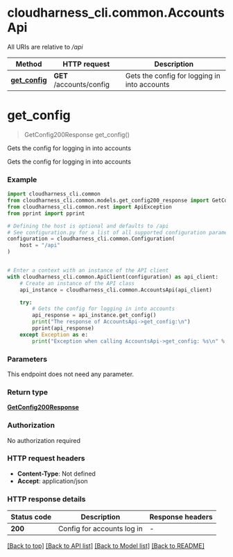 # cloudharness_cli.common.AccountsApi

All URIs are relative to */api*

Method | HTTP request | Description
------------- | ------------- | -------------
[**get_config**](AccountsApi.md#get_config) | **GET** /accounts/config | Gets the config for logging in into accounts


# **get_config**
> GetConfig200Response get_config()

Gets the config for logging in into accounts

Gets the config for logging in into accounts

### Example


```python
import cloudharness_cli.common
from cloudharness_cli.common.models.get_config200_response import GetConfig200Response
from cloudharness_cli.common.rest import ApiException
from pprint import pprint

# Defining the host is optional and defaults to /api
# See configuration.py for a list of all supported configuration parameters.
configuration = cloudharness_cli.common.Configuration(
    host = "/api"
)


# Enter a context with an instance of the API client
with cloudharness_cli.common.ApiClient(configuration) as api_client:
    # Create an instance of the API class
    api_instance = cloudharness_cli.common.AccountsApi(api_client)

    try:
        # Gets the config for logging in into accounts
        api_response = api_instance.get_config()
        print("The response of AccountsApi->get_config:\n")
        pprint(api_response)
    except Exception as e:
        print("Exception when calling AccountsApi->get_config: %s\n" % e)
```



### Parameters

This endpoint does not need any parameter.

### Return type

[**GetConfig200Response**](GetConfig200Response.md)

### Authorization

No authorization required

### HTTP request headers

 - **Content-Type**: Not defined
 - **Accept**: application/json

### HTTP response details

| Status code | Description | Response headers |
|-------------|-------------|------------------|
**200** | Config for accounts log in |  -  |

[[Back to top]](#) [[Back to API list]](../README.md#documentation-for-api-endpoints) [[Back to Model list]](../README.md#documentation-for-models) [[Back to README]](../README.md)

